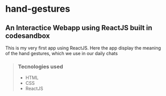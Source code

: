 # hand-gestures

## An Interactice Webapp using ReactJS built in codesandbox


This is my very first app using ReactJS. Here
the app display the meaning of the hand gestures, which we use in our
daily chats

> ### Tecnologies used
>
> - HTML
> - CSS
> - ReactJS
